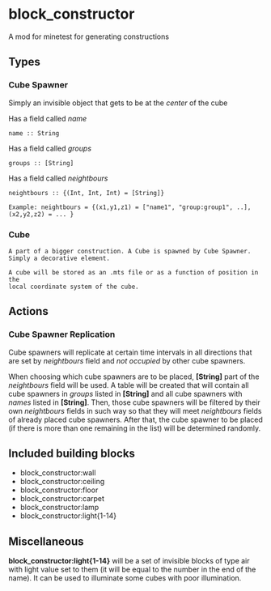 # block_constructor
A mod for minetest for generating constructions

## Types
### Cube Spawner
Simply an invisible object that gets to be at the *center* of the cube

Has a field called *name*

    name :: String

Has a field called *groups*

    groups :: [String]

Has a field called *neightbours*

    neightbours :: {(Int, Int, Int) = [String]}
        
    Example: neightbours = {(x1,y1,z1) = ["name1", "group:group1", ..], (x2,y2,z2) = ... }

### Cube

    A part of a bigger construction. A Cube is spawned by Cube Spawner.
    Simply a decorative element.
    
    A cube will be stored as an .mts file or as a function of position in the
    local coordinate system of the cube.

## Actions
### Cube Spawner Replication
Cube spawners will replicate at certain time intervals in all directions that
are set by *neightbours* field and *not occupied* by other cube spawners.

When choosing which cube spawners are to be placed, **[String]** part of the
*neightbours* field will be used. A table will be created that will contain all
cube spawners in *groups* listed in **[String]** and all cube spawners with
*names* listed in **[String]**. Then, those cube spawners will be filtered
by their own *neightbours* fields in such way so that they will meet
*neightbours* fields of already placed cube spawners. After that,
the cube spawner to be placed (if there is more than one remaining in the list)
will be determined randomly.


## Included building blocks
*   block_constructor:wall
*   block_constructor:ceiling
*   block_constructor:floor
*   block_constructor:carpet
*   block_constructor:lamp
*   block_constructor:light{1-14}

## Miscellaneous
**block_constructor:light{1-14}** will be a set of invisible blocks of type air
with light value set to them (it will be equal to the number in the end of the name).
It can be used to illuminate some cubes with poor illumination.
